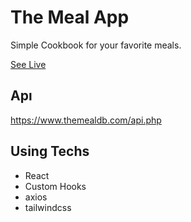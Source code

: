 # The Meal App

Simple Cookbook for your favorite meals.

 [See Live](https://6271a99b6e1da40089929bfb--cook-book-batuhan.netlify.app/)

## Apı

https://www.themealdb.com/api.php

## Using Techs

- React
- Custom Hooks
- axios
- tailwindcss
